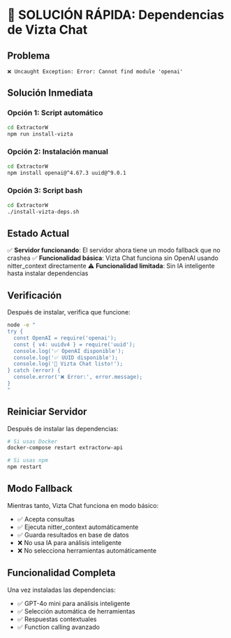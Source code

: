 # 🚨 SOLUCIÓN RÁPIDA: Dependencias de Vizta Chat

## Problema
```
❌ Uncaught Exception: Error: Cannot find module 'openai'
```

## Solución Inmediata

### Opción 1: Script automático
```bash
cd ExtractorW
npm run install-vizta
```

### Opción 2: Instalación manual
```bash
cd ExtractorW
npm install openai@^4.67.3 uuid@^9.0.1
```

### Opción 3: Script bash
```bash
cd ExtractorW
./install-vizta-deps.sh
```

## Estado Actual

✅ **Servidor funcionando**: El servidor ahora tiene un modo fallback que no crashea
✅ **Funcionalidad básica**: Vizta Chat funciona sin OpenAI usando nitter_context directamente
⚠️ **Funcionalidad limitada**: Sin IA inteligente hasta instalar dependencias

## Verificación

Después de instalar, verifica que funcione:

```bash
node -e "
try {
  const OpenAI = require('openai');
  const { v4: uuidv4 } = require('uuid');
  console.log('✅ OpenAI disponible');
  console.log('✅ UUID disponible');
  console.log('🎉 Vizta Chat listo!');
} catch (error) {
  console.error('❌ Error:', error.message);
}
"
```

## Reiniciar Servidor

Después de instalar las dependencias:

```bash
# Si usas Docker
docker-compose restart extractorw-api

# Si usas npm
npm restart
```

## Modo Fallback

Mientras tanto, Vizta Chat funciona en modo básico:
- ✅ Acepta consultas
- ✅ Ejecuta nitter_context automáticamente
- ✅ Guarda resultados en base de datos
- ❌ No usa IA para análisis inteligente
- ❌ No selecciona herramientas automáticamente

## Funcionalidad Completa

Una vez instaladas las dependencias:
- ✅ GPT-4o mini para análisis inteligente
- ✅ Selección automática de herramientas
- ✅ Respuestas contextuales
- ✅ Function calling avanzado 